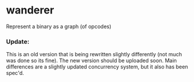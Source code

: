 # wanderer
Represent a binary as a graph (of opcodes)

### Update:

This is an old version that is being rewritten slightly differently (not much was done so its fine). The new version should be uploaded soon. Main differences are a slightly updated concurrency system, but it also has been spec'd. 
